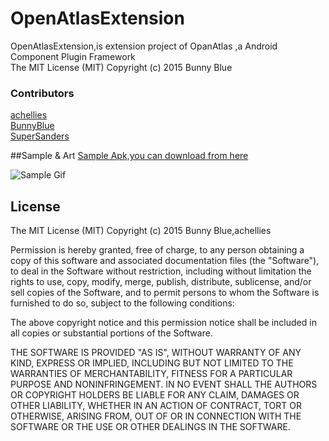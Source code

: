# OpenAtlasExtension
OpenAtlasExtension,is extension project of OpanAtlas ,a Android Component Plugin Framework<br>The MIT License (MIT) Copyright (c) 2015 Bunny Blue




### Contributors
[achellies](https://github.com/achellies)<br>
[BunnyBlue](https://github.com/bunnyblue)<br>
[SuperSanders](https://github.com/SuperSanders)<br>



##Sample & Art
<a href="https://github.com/bunnyblue/OpenAtlasExtension/raw/bunny/Dist/OpenAtlasLauncher.apk">
  Sample Apk,you can download from here
</a>

![Sample Gif](https://github.com/bunnyblue/OpenAtlas/raw/bunny/art/demo.gif)

## License
The MIT License (MIT) Copyright (c) 2015 Bunny Blue,achellies



Permission is hereby granted, free of charge, to any person obtaining a copy
of this software and associated documentation files (the "Software"), to deal
in the Software without restriction, including without limitation the rights
to use, copy, modify, merge, publish, distribute, sublicense, and/or sell
copies of the Software, and to permit persons to whom the Software is
furnished to do so, subject to the following conditions:

The above copyright notice and this permission notice shall be included in all
copies or substantial portions of the Software.

THE SOFTWARE IS PROVIDED "AS IS", WITHOUT WARRANTY OF ANY KIND, EXPRESS OR
IMPLIED, INCLUDING BUT NOT LIMITED TO THE WARRANTIES OF MERCHANTABILITY,
FITNESS FOR A PARTICULAR PURPOSE AND NONINFRINGEMENT. IN NO EVENT SHALL THE
AUTHORS OR COPYRIGHT HOLDERS BE LIABLE FOR ANY CLAIM, DAMAGES OR OTHER
LIABILITY, WHETHER IN AN ACTION OF CONTRACT, TORT OR OTHERWISE, ARISING FROM,
OUT OF OR IN CONNECTION WITH THE SOFTWARE OR THE USE OR OTHER DEALINGS IN THE
SOFTWARE.
